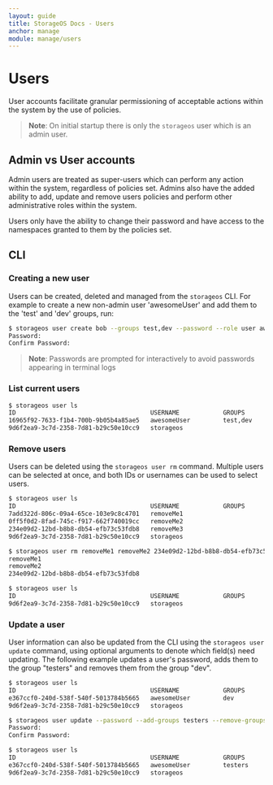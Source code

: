 ```yaml
---
layout: guide
title: StorageOS Docs - Users
anchor: manage
module: manage/users
---
```


# Users

User accounts facilitate granular permissioning of acceptable actions within the system by the use of policies.

>**Note**: On initial startup there is only the `storageos` user which is an admin user.

## Admin vs User accounts

Admin users are treated as super-users which can perform any action within the system, regardless of policies set.
Admins also have the added ability to add, update and remove users policies and perform other administrative roles within the system.

Users only have the ability to change their password and have access to the namespaces granted to them by the policies set.

## CLI
### Creating a new user

Users can be created, deleted and managed from the `storageos` CLI. For example to create a new non-admin user 'awesomeUser' and add them to the 'test' and 'dev' groups, run:

```bash
$ storageos user create bob --groups test,dev --password --role user awesomeUser
Password: 
Confirm Password: 
```

>**Note**: Passwords are prompted for interactively to avoid passwords appearing in terminal logs

### List current users

```bash
$ storageos user ls
ID                                     USERNAME            GROUPS              ROLE
16965f92-7633-f1b4-700b-9b05b4a85ae5   awesomeUser         test,dev            user
9d6f2ea9-3c7d-2358-7d81-b29c50e10cc9   storageos                               admin
```

### Remove users

Users can be deleted using the `storageos user rm` command. Multiple users can be selected at once, and both IDs or usernames can be used to select users.

```bash
$ storageos user ls
ID                                     USERNAME            GROUPS              ROLE
7add322d-806c-09a4-65ce-103e9c8c4701   removeMe1                               user
0ff5f0d2-8fad-745c-f917-662f740019cc   removeMe2                               user
234e09d2-12bd-b8b8-db54-efb73c53fdb8   removeMe3                               user
9d6f2ea9-3c7d-2358-7d81-b29c50e10cc9   storageos                               admin

$ storageos user rm removeMe1 removeMe2 234e09d2-12bd-b8b8-db54-efb73c53fdb8
removeMe1
removeMe2
234e09d2-12bd-b8b8-db54-efb73c53fdb8

$ storageos user ls
ID                                     USERNAME            GROUPS              ROLE
9d6f2ea9-3c7d-2358-7d81-b29c50e10cc9   storageos                               admin
```

### Update a user

User information can also be updated from the CLI using the `storageos user update` command, using optional arguments to denote which field(s) need updating.
The following example updates a user's password, adds them to the group "testers" and removes them from the group "dev".

```bash
$ storageos user ls
ID                                     USERNAME            GROUPS              ROLE
e367ccf0-240d-538f-540f-5013784b5665   awesomeUser         dev                 user
9d6f2ea9-3c7d-2358-7d81-b29c50e10cc9   storageos                               admin

$ storageos user update --password --add-groups testers --remove-groups dev awesomeUser
Password: 
Confirm Password: 

$ storageos user ls
ID                                     USERNAME            GROUPS              ROLE
e367ccf0-240d-538f-540f-5013784b5665   awesomeUser         testers             user
9d6f2ea9-3c7d-2358-7d81-b29c50e10cc9   storageos                               admin
```
